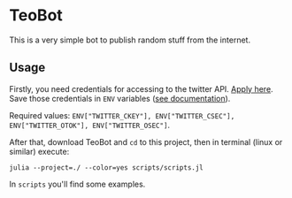 # TeoBot

This is a very simple bot to publish random stuff from the internet.


## Usage

Firstly, you need credentials for accessing to the twitter API. [Apply here](https://developer.twitter.com/).
Save those credentials in `ENV` variables ([see documentation](https://docs.julialang.org/en/v1/manual/environment-variables/)).

Required values: `ENV["TWITTER_CKEY"], ENV["TWITTER_CSEC"], ENV["TWITTER_OTOK"], ENV["TWITTER_OSEC"]`.


After that, download TeoBot and `cd` to this project, then in terminal (linux or similar) execute:

```
julia --project=./ --color=yes scripts/scripts.jl
```


In `scripts` you'll find some examples.


